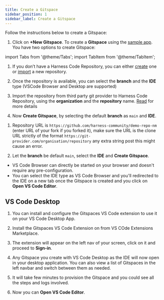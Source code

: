 ```yaml
---
title: Create a Gitspace
sidebar_position: 1
sidebar_label: Create a Gitspace
---
```


Follow the instructions below to create a Gitspace:

1. Click on **+New Gitspace**. To create a **Gitspace** using the [sample app](https://github.com/harness-community/demo-repo-nm). You have two options to create Gitspace:


import Tabs from '@theme/Tabs';
import TabItem from '@theme/TabItem';

<Tabs queryString="Create Gitspace">
<TabItem value="using-harness-code" label="Using Harness Code">

1. If you don’t have a Harness Code Repository, you can either [create](https://developer.harness.io/docs/code-repository/config-repos/create-repo) one or [import](https://developer.harness.io/docs/code-repository/config-repos/import-repo) a new repository. 

2. Once the repository is available, you can select the **branch** and the **IDE** type (VSCode Browser and Desktop are supported)

3. Import the repository from third party git provider to Harness Code Repository, using the **organization** and the **repository** name. [Read](https://developer.harness.io/docs/code-repository/config-repos/import-repo) for more details

4. Now **Create Gitspace**, by selecting the default **branch** as `main` and **IDE**.

</TabItem>
<TabItem value="other-public-git-repositories" label="Other Public Git Repositories">

1. Repository URL is `https://github.com/harness-community/demo-repo-nm` (enter URL of your fork if you forked it), make sure the URL is the clone URL strictly of the format `https://git-provider.com/organisation/repository` any extra string post this might cause an error.

2. Let the **branch** be default `main`, select the **IDE** and **Create Gitspace**.

</TabItem>
</Tabs>

<Tabs queryString="Select IDE">
<TabItem value="vs-code-online" label="VS Code Browser">

- VS Code Browser can directly be started on your browser and doesn't require any pre-configuration. 
- You can select the IDE type as VS Code Browser and you'll redirected to the IDE on a new tab once the Gitspace is created and you click on **Open VS Code Editor**. 


</TabItem>
<TabItem value="vs-code-desktop" label="VS Code Desktop">

## VS Code Desktop

1. You can install and configure the Gitspaces VS Code extension to use it on your VS Code Desktop App.

2. Install the Gitspaces VS Code Extension on from VS COde Extensions Marketplace. 

3. The extension will appear on the left nav of your screen, click on it and proceed to **Sign-in**. 

4. Any Gitspace you create with VS Code Desktop as the IDE will now open in your desktop application. You can also view a list of Gitspaces in the left navbar and switch between them as needed. 

</TabItem>
</Tabs>

5. It will take few minutes to provision the Gitspace and you could see all the steps and logs involved. 

6. Now you can **Open VS Code Editor**. 